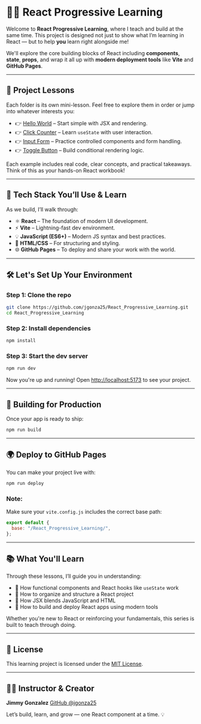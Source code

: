 # 👨‍🏫 React Progressive Learning

Welcome to **React Progressive Learning**, where I teach and build at the same time. This project is designed not just to show what I’m learning in React — but to help **you** learn right alongside me!

We'll explore the core building blocks of React including **components**, **state**, **props**, and wrap it all up with **modern deployment tools** like **Vite** and **GitHub Pages**.

---

## 📁 Project Lessons

Each folder is its own mini-lesson. Feel free to explore them in order or jump into whatever interests you:

* 👉 [Hello World](https://github.com/jgonza25/React_Progressive_Learning/tree/main/HelloWorld) – Start simple with JSX and rendering.
* 👉 [Click Counter](https://github.com/jgonza25/React_Progressive_Learning/tree/main/ClickCounter) – Learn `useState` with user interaction.
* 👉 [Input Form](https://github.com/jgonza25/React_Progressive_Learning/tree/main/InputForm) – Practice controlled components and form handling.
* 👉 [Toggle Button](https://github.com/jgonza25/React_Progressive_Learning/tree/main/ToggleButton) – Build conditional rendering logic.

Each example includes real code, clear concepts, and practical takeaways. Think of this as your hands-on React workbook!

---

## 🚀 Tech Stack You’ll Use & Learn

As we build, I’ll walk through:

* ⚛️ **React** – The foundation of modern UI development.
* ⚡ **Vite** – Lightning-fast dev environment.
* 💡 **JavaScript (ES6+)** – Modern JS syntax and best practices.
* 🎨 **HTML/CSS** – For structuring and styling.
* 🌐 **GitHub Pages** – To deploy and share your work with the world.

---

## 🛠️ Let's Set Up Your Environment

### Step 1: Clone the repo

```bash
git clone https://github.com/jgonza25/React_Progressive_Learning.git
cd React_Progressive_Learning
```

### Step 2: Install dependencies

```bash
npm install
```

### Step 3: Start the dev server

```bash
npm run dev
```

Now you're up and running! Open [http://localhost:5173](http://localhost:5173) to see your project.

---

## 🧱 Building for Production

Once your app is ready to ship:

```bash
npm run build
```

---

## 🌍 Deploy to GitHub Pages

You can make your project live with:

```bash
npm run deploy
```

### Note:

Make sure your `vite.config.js` includes the correct base path:

```js
export default {
  base: "/React_Progressive_Learning/",
};
```

---

## 📚 What You'll Learn

Through these lessons, I’ll guide you in understanding:

* 🧠 How functional components and React hooks like `useState` work
* 🧱 How to organize and structure a React project
* 🧾 How JSX blends JavaScript and HTML
* 🚀 How to build and deploy React apps using modern tools

Whether you're new to React or reinforcing your fundamentals, this series is built to teach through doing.

---

## 📄 License

This learning project is licensed under the [MIT License](LICENSE).

---

## 👨‍💻 Instructor & Creator

**Jimmy Gonzalez**
[GitHub @jgonza25](https://github.com/jgonza25)

Let’s build, learn, and grow — one React component at a time. 💡
